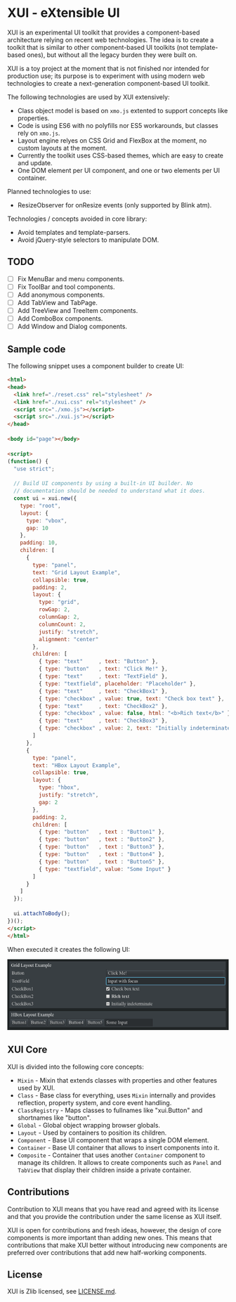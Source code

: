 XUI - eXtensible UI
===================

XUI is an experimental UI toolkit that provides a component-based architecture relying on recent web technologies. The idea is to create a toolkit that is similar to other component-based UI toolkits (not template-based ones), but without all the legacy burden they were built on.

XUI is a toy project at the moment that is not finished nor intended for production use; its purpose is to experiment with using modern web technologies to create a next-generation component-based UI toolkit.

The following technologies are used by XUI extensively:

  * Class object model is based on `xmo.js` extented to support concepts like properties.
  * Code is using ES6 with no polyfills nor ES5 workarounds, but classes rely on `xmo.js`.
  * Layout engine relyes on CSS Grid and FlexBox at the moment, no custom layouts at the moment.
  * Currently the toolkit uses CSS-based themes, which are easy to create and update.
  * One DOM element per UI component, and one or two elements per UI container.

Planned technologies to use:

  * ResizeObserver for onResize events (only supported by Blink atm).

Technologies / concepts avoided in core library:

  * Avoid templates and template-parsers.
  * Avoid jQuery-style selectors to manipulate DOM.

TODO
----

  * [ ] Fix MenuBar and menu components.
  * [ ] Fix ToolBar and tool components.
  * [ ] Add anonymous components.
  * [ ] Add TabView and TabPage.
  * [ ] Add TreeView and TreeItem components.
  * [ ] Add ComboBox components.
  * [ ] Add Window and Dialog components.

Sample code
-----------

The following snippet uses a component builder to create UI:

```html
<html>
<head>
  <link href="./reset.css" rel="stylesheet" />
  <link href="./xui.css" rel="stylesheet" />
  <script src="./xmo.js"></script>
  <script src="./xui.js"></script>
</head>

<body id="page"></body>

<script>
(function() {
  "use strict";

  // Build UI components by using a built-in UI builder. No
  // documentation should be needed to understand what it does.
  const ui = xui.new({
    type: "root",
    layout: {
      type: "vbox",
      gap: 10
    },
    padding: 10,
    children: [
      {
        type: "panel",
        text: "Grid Layout Example",
        collapsible: true,
        padding: 2,
        layout: {
          type: "grid",
          rowGap: 2,
          columnGap: 2,
          columnCount: 2,
          justify: "stretch",
          alignment: "center"
        },
        children: [
          { type: "text"     , text: "Button" },
          { type: "button"   , text: "Click Me!" },
          { type: "text"     , text: "TextField" },
          { type: "textfield", placeholder: "Placeholder" },
          { type: "text"     , text: "CheckBox1" },
          { type: "checkbox" , value: true, text: "Check box text" },
          { type: "text"     , text: "CheckBox2" },
          { type: "checkbox" , value: false, html: "<b>Rich text</b>" },
          { type: "text"     , text: "CheckBox3" },
          { type: "checkbox" , value: 2, text: "Initially indeterminate" }
        ]
      },
      {
        type: "panel",
        text: "HBox Layout Example",
        collapsible: true,
        layout: {
          type: "hbox",
          justify: "stretch",
          gap: 2
        },
        padding: 2,
        children: [
          { type: "button"   , text : "Button1" },
          { type: "button"   , text : "Button2" },
          { type: "button"   , text : "Button3" },
          { type: "button"   , text : "Button4" },
          { type: "button"   , text : "Button5" },
          { type: "textfield", value: "Some Input" }
        ]
      }
    ]
  });

  ui.attachToBody();
})();
</script>
</html>
```

When executed it creates the following UI:

![Example](./doc/demo.png)

XUI Core
--------

XUI is divided into the following core concepts:

  * `Mixin` - Mixin that extends classes with properties and other features used by XUI.
  * `Class` - Base class for everything, uses `Mixin` internally and provides reflection, property system, and core event handling.
  * `ClassRegistry` - Maps classes to fullnames like "xui.Button" and shortnames like "button".
  * `Global` - Global object wrapping browser globals.
  * `Layout` - Used by containers to position its children.
  * `Component` - Base UI component that wraps a single DOM element.
  * `Container` - Base UI container that allows to insert components into it.
  * `Composite` - Container that uses another `Container` component to manage its children. It allows to create components such as `Panel` and `TabView` that display their children inside a private container.


Contributions
-------------

Contribution to XUI means that you have read and agreed with its license and that you provide the contribution under the same license as XUI itself.

XUI is open for contributions and fresh ideas, however, the design of core components is more important than adding new ones. This means that contributions that make XUI better without introducing new components are preferred over contributions that add new half-working components.

License
-------

XUI is Zlib licensed, see [LICENSE.md](./LICENSE.md).
